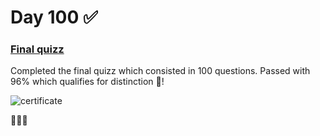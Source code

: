 # Day 100 ✅

### [Final quizz](https://www.hackingwithswift.com/100/swiftui/100)
Completed the final quizz which consisted in 100 questions. Passed with 96% which qualifies for distinction 👅!

![certificate](/Data/certificate.png)

🙇🏽‍♀️
